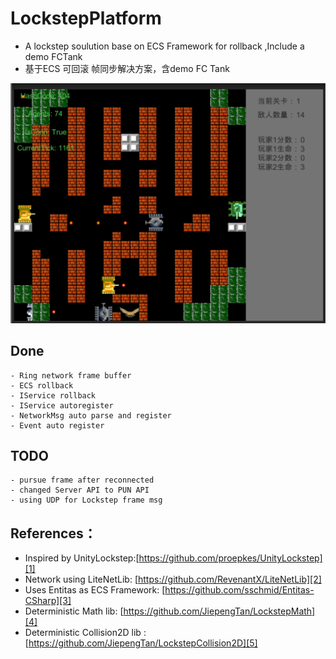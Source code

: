 # LockstepPlatform 
- A lockstep soulution base on ECS Framework for rollback ,Include a demo FCTank 
- 基于ECS 可回滚 帧同步解决方案，含demo  FC Tank 


<p align="center"> <img src="https://github.com/JiepengTan/JiepengTan.github.io/blob/master/assets/img/blog/Show/game_pic.png?raw=true" width="512"/></p>

## **Done**
    - Ring network frame buffer
    - ECS rollback
    - IService rollback
    - IService autoregister
    - NetworkMsg auto parse and register
    - Event auto register


## **TODO**
    - pursue frame after reconnected
    - changed Server API to PUN API
    - using UDP for Lockstep frame msg


## **References：** 
- Inspired by UnityLockstep:[https://github.com/proepkes/UnityLockstep][1] 
- Network using LiteNetLib: [https://github.com/RevenantX/LiteNetLib][2] 
- Uses Entitas as ECS Framework: [https://github.com/sschmid/Entitas-CSharp][3] 
- Deterministic Math lib: [https://github.com/JiepengTan/LockstepMath][4] 
- Deterministic Collision2D lib  : [https://github.com/JiepengTan/LockstepCollision2D][5] 


 [1]: https://github.com/proepkes/UnityLockstep
 [2]: https://github.com/RevenantX/LiteNetLib
 [3]: https://github.com/sschmid/Entitas-CSharp
 [4]: https://github.com/JiepengTan/LockstepMath
 [5]: https://github.com/JiepengTan/LockstepCollision2D
